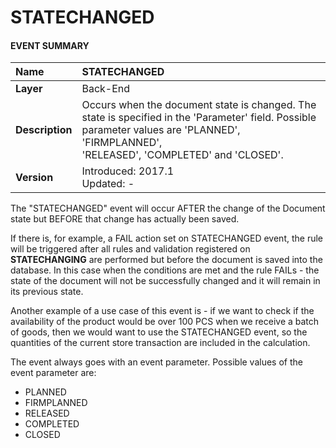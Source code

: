 # STATECHANGED
 
 
#### EVENT SUMMARY
|Name|STATECHANGED
|:-----|:-----
|**Layer**| Back-End
|**Description**| Occurs when the document state is changed. The <br> state is specified in the 'Parameter' field. Possible <br>parameter values are 'PLANNED', 'FIRMPLANNED', <br> 'RELEASED', 'COMPLETED' and 'CLOSED'.
|**Version**| Introduced: 2017.1 <br> Updated: -
 
The "STATECHANGED" event will occur AFTER the change of the Document state but BEFORE that change has actually been saved. 

If there is, for example, a FAIL action set on STATECHANGED event, the rule will be triggered after all rules and validation registered on **STATECHANGING** are performed but before the document is saved into the database.  In this case when the conditions are met and the rule FAILs - the state of the document will not be successfully changed and it will remain in its previous state.

Another example of a use case of this event is  - if we want to check if the availability of the product would be over 100 PCS when we receive a batch of goods, then we would want to use the STATECHANGED event, so the quantities of the current store transaction are included in the calculation.

The event always goes with an event parameter. Possible values of the event parameter are:
- PLANNED
- FIRMPLANNED
- RELEASED
- COMPLETED
- CLOSED
 

